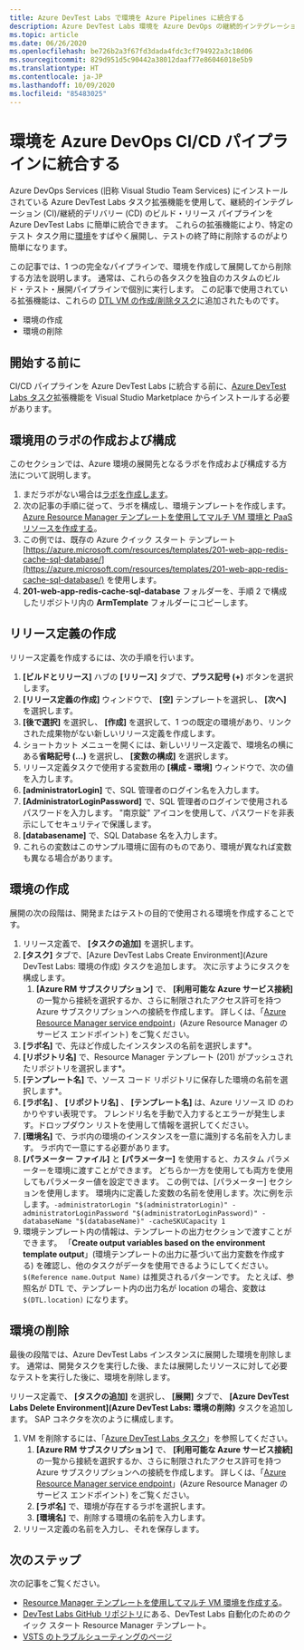 ```yaml
---
title: Azure DevTest Labs で環境を Azure Pipelines に統合する
description: Azure DevTest Labs 環境を Azure DevOps の継続的インテグレーション (CI) および継続的デリバリー (CD) パイプラインに統合する方法について説明します。
ms.topic: article
ms.date: 06/26/2020
ms.openlocfilehash: be726b2a3f67fd3dada4fdc3cf794922a3c18d06
ms.sourcegitcommit: 829d951d5c90442a38012daaf77e86046018e5b9
ms.translationtype: HT
ms.contentlocale: ja-JP
ms.lasthandoff: 10/09/2020
ms.locfileid: "85483025"
---
```

# <a name="integrate-environments-into-your-azure-devops-cicd-pipelines"></a>環境を Azure DevOps CI/CD パイプラインに統合する
Azure DevOps Services (旧称 Visual Studio Team Services) にインストールされている Azure DevTest Labs タスク拡張機能を使用して、継続的インテグレーション (CI)/継続的デリバリー (CD) のビルド・リリース パイプラインを Azure DevTest Labs に簡単に統合できます。 これらの拡張機能により、特定のテスト タスク用に[環境](devtest-lab-test-env.md)をすばやく展開し、テストの終了時に削除するのがより簡単になります。 

この記事では、1 つの完全なパイプラインで、環境を作成して展開してから削除する方法を説明します。 通常は、これらの各タスクを独自のカスタムのビルド・テスト・展開パイプラインで個別に実行します。 この記事で使用されている拡張機能は、これらの [DTL VM の作成/削除タスク](devtest-lab-integrate-ci-cd.md)に追加されたものです。

- 環境の作成
- 環境の削除

## <a name="before-you-begin"></a>開始する前に
CI/CD パイプラインを Azure DevTest Labs に統合する前に、[Azure DevTest Labs タスク](https://marketplace.visualstudio.com/items?itemName=ms-azuredevtestlabs.tasks)拡張機能を Visual Studio Marketplace からインストールする必要があります。 

## <a name="create-and-configure-the-lab-for-environments"></a>環境用のラボの作成および構成
このセクションでは、Azure 環境の展開先となるラボを作成および構成する方法について説明します。

1. まだラボがない場合は[ラボを作成します](devtest-lab-create-lab.md)。 
2. 次の記事の手順に従って、ラボを構成し、環境テンプレートを作成します。[Azure Resource Manager テンプレートを使用してマルチ VM 環境と PaaS リソースを作成する](devtest-lab-create-environment-from-arm.md)。
3. この例では、既存の Azure クイック スタート テンプレート [https://azure.microsoft.com/resources/templates/201-web-app-redis-cache-sql-database/](https://azure.microsoft.com/resources/templates/201-web-app-redis-cache-sql-database/) を使用します。
4. **201-web-app-redis-cache-sql-database** フォルダーを、手順 2 で構成したリポジトリ内の **ArmTemplate** フォルダーにコピーします。

## <a name="create-a-release-definition"></a>リリース定義の作成
リリース定義を作成するには、次の手順を行います。

1.  **[ビルドとリリース]** ハブの **[リリース]** タブで、**プラス記号 (+)** ボタンを選択します。
2.  **[リリース定義の作成]** ウィンドウで、 **[空]** テンプレートを選択し、 **[次へ]** を選択します。
3.  **[後で選択]** を選択し、 **[作成]** を選択して、1 つの既定の環境があり、リンクされた成果物がない新しいリリース定義を作成します。
4.  ショートカット メニューを開くには、新しいリリース定義で、環境名の横にある**省略記号 (...)** を選択し、 **[変数の構成]** を選択します。
5.  リリース定義タスクで使用する変数用の **[構成 - 環境]** ウィンドウで、次の値を入力します。
1.  **[administratorLogin]** で、SQL 管理者のログイン名を入力します。
2.  **[AdministratorLoginPassword]** で、SQL 管理者のログインで使用されるパスワードを入力します。 "南京錠" アイコンを使用して、パスワードを非表示にしてセキュリティで保護します。
3.  **[databasename]** で、SQL Database 名を入力します。
4.  これらの変数はこのサンプル環境に固有のものであり、環境が異なれば変数も異なる場合があります。

## <a name="create-an-environment"></a>環境の作成
展開の次の段階は、開発またはテストの目的で使用される環境を作成することです。

1. リリース定義で、 **[タスクの追加]** を選択します。
2. **[タスク]** タブで、[Azure DevTest Labs Create Environment]\(Azure DevTest Labs: 環境の作成\) タスクを追加します。 次に示すようにタスクを構成します。
    1. **[Azure RM サブスクリプション]** で、 **[利用可能な Azure サービス接続]** の一覧から接続を選択するか、さらに制限されたアクセス許可を持つ Azure サブスクリプションへの接続を作成します。 詳しくは、「[Azure Resource Manager service endpoint](/azure/devops/pipelines/library/service-endpoints)」(Azure Resource Manager のサービス エンドポイント) をご覧ください。
2. **[ラボ名]** で、先ほど作成したインスタンスの名前を選択します*。
3. **[リポジトリ名]** で、Resource Manager テンプレート (201) がプッシュされたリポジトリを選択します*。
4. **[テンプレート名]** で、ソース コード リポジトリに保存した環境の名前を選択します*。 
5. **[ラボ名]** 、 **[リポジトリ名]** 、 **[テンプレート名]** は、Azure リソース ID のわかりやすい表現です。 フレンドリ名を手動で入力するとエラーが発生します。ドロップダウン リストを使用して情報を選択してください。
6. **[環境名]** で、ラボ内の環境のインスタンスを一意に識別する名前を入力します。  ラボ内で一意にする必要があります。
7. **[パラメーター ファイル]** と **[パラメーター]** を使用すると、カスタム パラメーターを環境に渡すことができます。 どちらか一方を使用しても両方を使用してもパラメーター値を設定できます。 この例では、[パラメーター] セクションを使用します。 環境内に定義した変数の名前を使用します。次に例を示します。`-administratorLogin "$(administratorLogin)" -administratorLoginPassword "$(administratorLoginPassword)" -databaseName "$(databaseName)" -cacheSKUCapacity 1`
8. 環境テンプレート内の情報は、テンプレートの出力セクションで渡すことができます。 「**Create output variables based on the environment template output**」(環境テンプレートの出力に基づいて出力変数を作成する) を確認し、他のタスクがデータを使用できるようにしてください。 `$(Reference name.Output Name)` は推奨されるパターンです。 たとえば、参照名が DTL で、テンプレート内の出力名が location の場合、変数は `$(DTL.location)` になります。

## <a name="delete-the-environment"></a>環境の削除
最後の段階では、Azure DevTest Labs インスタンスに展開した環境を削除します。 通常は、開発タスクを実行した後、または展開したリソースに対して必要なテストを実行した後に、環境を削除します。

リリース定義で、 **[タスクの追加]** を選択し、 **[展開]** タブで、 **[Azure DevTest Labs Delete Environment]\(Azure DevTest Labs: 環境の削除\)** タスクを追加します。 SAP コネクタを次のように構成します。

1. VM を削除するには、「[Azure DevTest Labs タスク](https://marketplace.visualstudio.com/items?itemName=ms-azuredevtestlabs.tasks)」を参照してください。
    1. **[Azure RM サブスクリプション]** で、 **[利用可能な Azure サービス接続]** の一覧から接続を選択するか、さらに制限されたアクセス許可を持つ Azure サブスクリプションへの接続を作成します。 詳しくは、「[Azure Resource Manager service endpoint](/azure/devops/pipelines/library/service-endpoints)」(Azure Resource Manager のサービス エンドポイント) をご覧ください。
    2. **[ラボ名]** で、環境が存在するラボを選択します。
    3. **[環境名]** で、削除する環境の名前を入力します。
2. リリース定義の名前を入力し、それを保存します。

## <a name="next-steps"></a>次のステップ
次の記事をご覧ください。 
- [Resource Manager テンプレートを使用してマルチ VM 環境を作成する](devtest-lab-create-environment-from-arm.md)。
- [DevTest Labs GitHub リポジトリ](https://github.com/Azure/azure-quickstart-templates)にある、DevTest Labs 自動化のためのクイック スタート Resource Manager テンプレート。
- [VSTS のトラブルシューティングのページ](/azure/devops/pipelines/troubleshooting)

